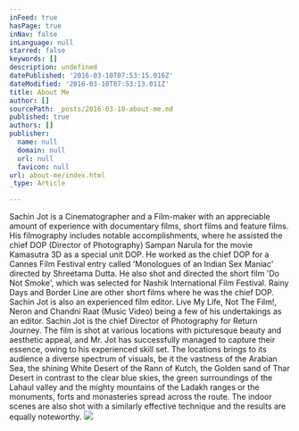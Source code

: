```yaml
---
inFeed: true
hasPage: true
inNav: false
inLanguage: null
starred: false
keywords: []
description: undefined
datePublished: '2016-03-10T07:53:15.016Z'
dateModified: '2016-03-10T07:53:13.011Z'
title: About Me
author: []
sourcePath: _posts/2016-03-10-about-me.md
published: true
authors: []
publisher:
  name: null
  domain: null
  url: null
  favicon: null
url: about-me/index.html
_type: Article

---
```

Sachin Jot is a Cinematographer and a Film-maker with an appreciable amount of experience with documentary films, short films and feature films. His filmography includes notable accomplishments, where he assisted the chief DOP (Director of Photography) Sampan Narula for the movie Kamasutra 3D as a special unit DOP. He worked as the chief DOP for a Cannes Film Festival entry called 'Monologues of an Indian Sex Maniac' directed by Shreetama Dutta. He also shot and directed the short film 'Do Not Smoke', which was selected for Nashik International Film Festival. Rainy Days and Border Line are other short films where he was the chief DOP. Sachin Jot is also an experienced film editor. Live My Life, Not The Film!, Neron and Chandni Raat (Music Video) being a few of his undertakings as an editor.
Sachin Jot is the chief Director of Photography for Return Journey. The film is shot at various locations with picturesque beauty and aesthetic appeal, and Mr. Jot has successfully managed to capture their essence, owing to his experienced skill set. The locations brings to its audience a diverse spectrum of visuals, be it the vastness of the Arabian Sea, the shining White Desert of the Rann of Kutch, the Golden sand of Thar Desert in contrast to the clear blue skies, the green surroundings of the Lahaul valley and the mighty mountains of the Ladakh ranges or the monuments, forts and monasteries spread across the route. The indoor scenes are also shot with a similarly effective technique and the results are equally noteworthy.
![](https://the-grid-user-content.s3-us-west-2.amazonaws.com/51636dca-d3eb-4374-b3b9-92094d671cb3.jpg)